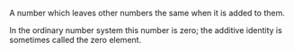 A number which leaves other numbers the same when it is added to them.

In the ordinary number system this number is zero; the additive identity
is sometimes called the zero element.
